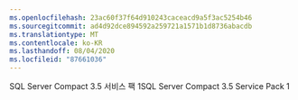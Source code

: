 ```yaml
---
ms.openlocfilehash: 23ac60f37f64d910243caceacd9a5f3ac5254b46
ms.sourcegitcommit: ad4d92dce894592a259721a1571b1d8736abacdb
ms.translationtype: MT
ms.contentlocale: ko-KR
ms.lasthandoff: 08/04/2020
ms.locfileid: "87661036"
---
```

<span data-ttu-id="0e39d-101">SQL Server Compact 3.5 서비스 팩 1</span><span class="sxs-lookup"><span data-stu-id="0e39d-101">SQL Server Compact 3.5 Service Pack 1</span></span>
